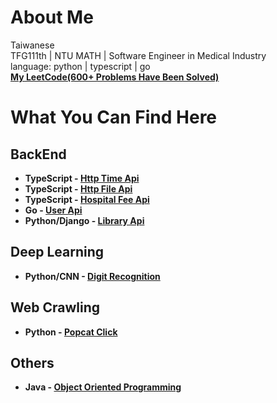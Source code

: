 # About Me
Taiwanese  
TFG111th | NTU MATH | Software Engineer in Medical Industry  
language: python | typescript | go  
**[My LeetCode(600+ Problems Have Been Solved)](https://leetcode.com/xiong1998/)**


# What You Can Find Here

## BackEnd
- **TypeScript - [Http Time Api](https://github.com/yuhexiong/http-time-api-typescript)**
- **TypeScript - [Http File Api](https://github.com/yuhexiong/http-file-api-typescript)**
- **TypeScript - [Hospital Fee Api](https://github.com/yuhexiong/hospital-fee-api-typescript)**
- **Go - [ User Api](https://github.com/yuhexiong/user-api-golang)**
- **Python/Django - [Library Api](https://github.com/yuhexiong/library-api-python-django)**


## Deep Learning
- **Python/CNN - [Digit Recognition](https://github.com/yuhexiong/digit-recognition-CNN-python)**

## Web Crawling
- **Python - [Popcat Click](https://github.com/yuhexiong/popcat-click-python)**

## Others
- **Java - [Object Oriented Programming](https://github.com/yuhexiong/object-oriented-programming-java)**
